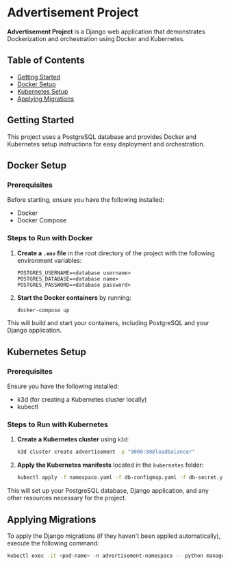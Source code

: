 # Advertisement Project

**Advertisement Project** is a Django web application that demonstrates Dockerization and orchestration using Docker and Kubernetes.

## Table of Contents

- [Getting Started](#getting-started)
- [Docker Setup](#docker-setup)
- [Kubernetes Setup](#kubernetes-setup)
- [Applying Migrations](#applying-migrations)

## Getting Started

This project uses a PostgreSQL database and provides Docker and Kubernetes setup instructions for easy deployment and orchestration. 

## Docker Setup

### Prerequisites

Before starting, ensure you have the following installed:

- Docker
- Docker Compose

### Steps to Run with Docker

1. **Create a `.env` file** in the root directory of the project with the following environment variables:

    ```env
    POSTGRES_USERNAME=<database username>
    POSTGRES_DATABASE=<database name>
    POSTGRES_PASSWORD=<database password>
    ```

2. **Start the Docker containers** by running:

    ```bash
    docker-compose up
    ```

This will build and start your containers, including PostgreSQL and your Django application.

## Kubernetes Setup

### Prerequisites

Ensure you have the following installed:

- k3d (for creating a Kubernetes cluster locally)
- kubectl

### Steps to Run with Kubernetes

1. **Create a Kubernetes cluster** using `k3d`:

    ```bash
    k3d cluster create advertisement -p "9000:80@loadbalancer"
    ```

2. **Apply the Kubernetes manifests** located in the `kubernetes` folder:

    ```bash
   kubectl apply -f namespace.yaml -f db-configmap.yaml -f db-secret.yaml -f db-pvc.yaml -f db-statefulset.yaml -f db-service.yaml -f configmap.yaml -f secret.yaml -f deployment.yaml -f service.yaml -f ingress.yaml
    ```

This will set up your PostgreSQL database, Django application, and any other resources necessary for the project.

## Applying Migrations

To apply the Django migrations (if they haven't been applied automatically), execute the following command:

```bash
kubectl exec -it <pod-name> -n advertisement-namespace -- python manage.py migrate
